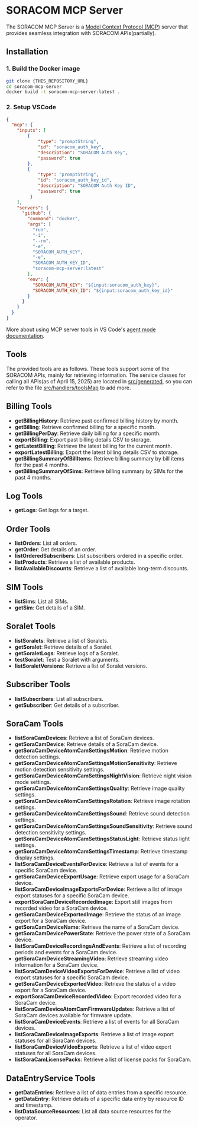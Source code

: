 # SORACOM MCP Server

The SORACOM MCP Server is a [Model Context Protocol (MCP)](https://modelcontextprotocol.io/introduction) server that provides seamless integration with SORACOM APIs(partially).

## Installation

### 1. Build the Docker image

```bash
git clone {THIS_REPOSITORY_URL}
cd soracom-mcp-server
docker build -t soracom-mcp-server:latest .
```

### 2. Setup VSCode

```json
{
  "mcp": {
    "inputs": [
        {
            "type": "promptString",
            "id": "soracom_auth_key",
            "description": "SORACOM Auth Key",
            "password": true
        },
        {
            "type": "promptString",
            "id": "soracom_auth_key_id",
            "description": "SORACOM Auth Key ID",
            "password": true
         }
    ],
    "servers": {
      "github": {
        "command": "docker",
        "args": [
          "run",
          "-i",
          "--rm",
          "-e",
          "SORACOM_AUTH_KEY",
          "-e",
          "SORACOM_AUTH_KEY_ID",
          "soracom-mcp-server:latest"
        ],
        "env": {
          "SORACOM_AUTH_KEY": "${input:soracom_auth_key}",
          "SORACOM_AUTH_KEY_ID": "${input:soracom_auth_key_id}"
        }
      }
    }
  }
}
```

More about using MCP server tools in VS Code's [agent mode documentation](https://code.visualstudio.com/docs/copilot/chat/mcp-servers).

## Tools

The provided tools are as follows. These tools support some of the SORACOM APIs, mainly for retrieving information.
The service classes for calling all APIs(as of April 15, 2025) are located in [src/generated](src/generated), so you can refer to the file [src/handlers/toolsMap](src/handlers/toolsMap) to add more.  

## Billing Tools

- **getBillingHistory**: Retrieve past confirmed billing history by month.
- **getBilling**: Retrieve confirmed billing for a specific month.
- **getBillingPerDay**: Retrieve daily billing for a specific month.
- **exportBilling**: Export past billing details CSV to storage.
- **getLatestBilling**: Retrieve the latest billing for the current month.
- **exportLatestBilling**: Export the latest billing details CSV to storage.
- **getBillingSummaryOfBillItems**: Retrieve billing summary by bill items for the past 4 months.
- **getBillingSummaryOfSims**: Retrieve billing summary by SIMs for the past 4 months.

## Log Tools

- **getLogs**: Get logs for a target.

## Order Tools

- **listOrders**: List all orders.
- **getOrder**: Get details of an order.
- **listOrderedSubscribers**: List subscribers ordered in a specific order.
- **listProducts**: Retrieve a list of available products.
- **listAvailableDiscounts**: Retrieve a list of available long-term discounts.

## SIM Tools

- **listSims**: List all SIMs.
- **getSim**: Get details of a SIM.

## Soralet Tools

- **listSoralets**: Retrieve a list of Soralets.
- **getSoralet**: Retrieve details of a Soralet.
- **getSoraletLogs**: Retrieve logs of a Soralet.
- **testSoralet**: Test a Soralet with arguments.
- **listSoraletVersions**: Retrieve a list of Soralet versions.

## Subscriber Tools

- **listSubscribers**: List all subscribers.
- **getSubscriber**: Get details of a subscriber.

## SoraCam Tools

- **listSoraCamDevices**: Retrieve a list of SoraCam devices.
- **getSoraCamDevice**: Retrieve details of a SoraCam device.
- **getSoraCamDeviceAtomCamSettingsMotion**: Retrieve motion detection settings.
- **getSoraCamDeviceAtomCamSettingsMotionSensitivity**: Retrieve motion detection sensitivity settings.
- **getSoraCamDeviceAtomCamSettingsNightVision**: Retrieve night vision mode settings.
- **getSoraCamDeviceAtomCamSettingsQuality**: Retrieve image quality settings.
- **getSoraCamDeviceAtomCamSettingsRotation**: Retrieve image rotation settings.
- **getSoraCamDeviceAtomCamSettingsSound**: Retrieve sound detection settings.
- **getSoraCamDeviceAtomCamSettingsSoundSensitivity**: Retrieve sound detection sensitivity settings.
- **getSoraCamDeviceAtomCamSettingsStatusLight**: Retrieve status light settings.
- **getSoraCamDeviceAtomCamSettingsTimestamp**: Retrieve timestamp display settings.
- **listSoraCamDeviceEventsForDevice**: Retrieve a list of events for a specific SoraCam device.
- **getSoraCamDeviceExportUsage**: Retrieve export usage for a SoraCam device.
- **listSoraCamDeviceImageExportsForDevice**: Retrieve a list of image export statuses for a specific SoraCam device.
- **exportSoraCamDeviceRecordedImage**: Export still images from recorded video for a SoraCam device.
- **getSoraCamDeviceExportedImage**: Retrieve the status of an image export for a SoraCam device.
- **getSoraCamDeviceName**: Retrieve the name of a SoraCam device.
- **getSoraCamDevicePowerState**: Retrieve the power state of a SoraCam device.
- **listSoraCamDeviceRecordingsAndEvents**: Retrieve a list of recording periods and events for a SoraCam device.
- **getSoraCamDeviceStreamingVideo**: Retrieve streaming video information for a SoraCam device.
- **listSoraCamDeviceVideoExportsForDevice**: Retrieve a list of video export statuses for a specific SoraCam device.
- **getSoraCamDeviceExportedVideo**: Retrieve the status of a video export for a SoraCam device.
- **exportSoraCamDeviceRecordedVideo**: Export recorded video for a SoraCam device.
- **listSoraCamDeviceAtomCamFirmwareUpdates**: Retrieve a list of SoraCam devices available for firmware update.
- **listSoraCamDeviceEvents**: Retrieve a list of events for all SoraCam devices.
- **listSoraCamDeviceImageExports**: Retrieve a list of image export statuses for all SoraCam devices.
- **listSoraCamDeviceVideoExports**: Retrieve a list of video export statuses for all SoraCam devices.
- **listSoraCamLicensePacks**: Retrieve a list of license packs for SoraCam.

## DataEntryService Tools

- **getDataEntries**: Retrieve a list of data entries from a specific resource.
- **getDataEntry**: Retrieve details of a specific data entry by resource ID and timestamp.
- **listDataSourceResources**: List all data source resources for the operator.
